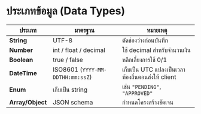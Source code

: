 # ประเภทข้อมูล (Data Types)

| ประเภท | มาตรฐาน | หมายเหตุ |
|------|-----------|-----------|
| **String** | UTF-8 | ตัดช่องว่างก่อนบันทึก |
| **Number** | int / float / decimal | ใช้ decimal สำหรับจำนวนเงิน |
| **Boolean** | true / false | หลีกเลี่ยงการใช้ 0/1 |
| **DateTime** | ISO8601 (`YYYY-MM-DDTHH:mm:ssZ`) | เก็บเป็น UTC แปลงเป็นเวลาท้องถิ่นตอนส่งให้ client |
| **Enum** | เก็บเป็น string | เช่น `"PENDING"`, `"APPROVED"` |
| **Array/Object** | JSON schema | กำหนดโครงสร้างชัดเจน |
